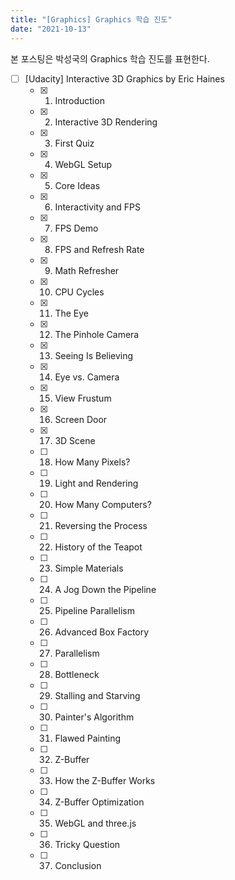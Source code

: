 ```yaml
---
title: "[Graphics] Graphics 학습 진도"
date: "2021-10-13"
---
```


본 포스팅은 박성국의 Graphics 학습 진도를 표현한다.

- [ ] [Udacity] Interactive 3D Graphics by Eric Haines
  - [x] 1. Introduction
  - [x] 2. Interactive 3D Rendering
  - [x] 3. First Quiz
  - [x] 4. WebGL Setup
  - [x] 5. Core Ideas
  - [x] 6. Interactivity and FPS
  - [x] 7. FPS Demo
  - [x] 8. FPS and Refresh Rate
  - [x] 9. Math Refresher
  - [x] 10. CPU Cycles
  - [x] 11. The Eye
  - [x] 12. The Pinhole Camera
  - [x] 13. Seeing Is Believing
  - [x] 14. Eye vs. Camera
  - [x] 15. View Frustum
  - [x] 16. Screen Door
  - [x] 17. 3D Scene
  - [ ] 18. How Many Pixels?
  - [ ] 19. Light and Rendering
  - [ ] 20. How Many Computers?
  - [ ] 21. Reversing the Process
  - [ ] 22. History of the Teapot
  - [ ] 23. Simple Materials
  - [ ] 24. A Jog Down the Pipeline
  - [ ] 25. Pipeline Parallelism
  - [ ] 26. Advanced Box Factory
  - [ ] 27. Parallelism
  - [ ] 28. Bottleneck
  - [ ] 29. Stalling and Starving
  - [ ] 30. Painter's Algorithm
  - [ ] 31. Flawed Painting
  - [ ] 32. Z-Buffer
  - [ ] 33. How the Z-Buffer Works
  - [ ] 34. Z-Buffer Optimization
  - [ ] 35. WebGL and three.js
  - [ ] 36. Tricky Question
  - [ ] 37. Conclusion
